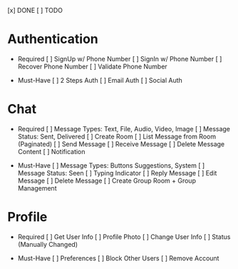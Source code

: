 [x] DONE
[ ] TODO

# Authentication

- Required
  [ ] SignUp w/ Phone Number
  [ ] SignIn w/ Phone Number
  [ ] Recover Phone Number
  [ ] Validate Phone Number

- Must-Have
  [ ] 2 Steps Auth
  [ ] Email Auth
  [ ] Social Auth

# Chat

- Required
  [ ] Message Types: Text, File, Audio, Video, Image
  [ ] Message Status: Sent, Delivered
  [ ] Create Room
  [ ] List Message from Room (Paginated)
  [ ] Send Message
  [ ] Receive Message
  [ ] Delete Message Content
  [ ] Notification

- Must-Have
  [ ] Message Types: Buttons Suggestions, System
  [ ] Message Status: Seen
  [ ] Typing Indicator
  [ ] Reply Message
  [ ] Edit Message
  [ ] Delete Message
  [ ] Create Group Room + Group Management

# Profile

- Required
  [ ] Get User Info
  [ ] Profile Photo
  [ ] Change User Info
  [ ] Status (Manually Changed)

- Must-Have
  [ ] Preferences
  [ ] Block Other Users
  [ ] Remove Account
